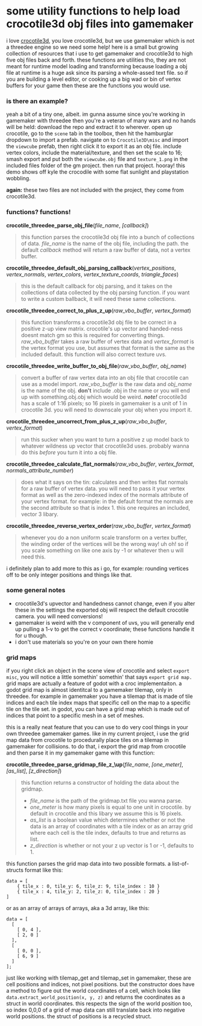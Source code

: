# some utility functions to help load crocotile3d obj files into gamemaker

i love [crocotile3d](https://crocotile3d.com), you love crocotile3d, but we use gamemaker which is not a threedee engine so we need some help! here is a small but growing collection of resources that i use to get gamemaker and crocotile3d to high five obj files back and forth. these functions are utilities tho, they are not meant for runtime model loading and transforming because loading a obj file at runtime is a huge ask since its parsing a whole-assed text file. so if you are building a level editor, or cooking up a big wad or bin of vertex buffers for your game then these are the functions you would use.

### is there an example?
yeah a bit of a tiny one, albeit. im gunna assume since you're working in gamemaker with threedee then you're a veteran of many wars and no hands will be held: download the repo and extract it to wherever. open up crocotile, go to the `scene` tab in the toolbox, then hit the hamburglar dropdown to import a prefab. navigate on to `Crocotile3D\misc` and import the `viewcube` prefab, then right click it to export it as an obj file. include vertex colors, include the material/texture, and then set the scale to 16; smash export and put both the  `viewcube.obj` file and `texture_1.png` in the included files folder of the gm project. then run that project. hooray! this demo shows off kyle the crocodile with some flat sunlight and playstation wobbling.

**again:** these two files are not included with the project, they come from crocotile3d.

### functions? functions!

**crocotile\_threedee\_parse\_obj\_file**(_file_name_, _[callback]_)
> this function parses the crocotile3d obj file into a bunch of collections of data. *file_name* is the name of the obj file, including the path. the default *callback* method will return a raw buffer of data, not a vertex buffer.

**crocotile\_threedee\_default\_obj\_parsing\_callback**(*vertex\_positions*, *vertex\_normals*, *vertex\_colors*, *vertex\_texture\_coords*, *triangle\_faces*)
> this is the default callback for obj parsing, and it takes on the collections of data collected by the obj parsing function. if you want to write a custom ballback, it will need these same collections.

**crocotile\_threedee\_correct\_to\_plus\_z\_up**(_raw\_vbo\_buffer_, _vertex\_format_)
> this function transforms a crocotile3d obj file to be correct in a positive z-up view matrix. crocotile's up vector and handed-ness doesnt match gm so this is required for converting things. _raw\_vbo\_buffer_ takes a raw buffer of vertex data and _vertex\_format_ is the vertex format you use, but assumes that format is the same as the included default. this function will also correct texture uvs.

**crocotile\_threedee\_write\_buffer\_to\_obj\_file**(*raw\_vbo\_buffer*, *obj\_name*)
> convert a buffer of raw vertex data into an obj file that crocotile can use as a model import. *raw\_vbo\_buffer* is the raw data and *obj\_name* is the name of the obj. **don't** include .obj in the name or you will end up with something.obj.obj which would be weird. **_note!_** crocotile3d has a scale of 1:16 pixels; so 16 pixels in gamemaker is a unit of 1 in crocotile 3d. you will need to downscale your obj when you import it.

**crocotile\_threedee\_uncorrect\_from\_plus\_z\_up**(_raw\_vbo\_buffer_, _vertex\_format_)
> run this sucker when you want to turn a positive z up model back to whatever wildness up vector that crocotile3d uses. probably wanna do this _before_ you turn it into a obj file.

**crocotile\_threedee\_calculate\_flat\_normals**(*raw\_vbo\_buffer*, *vertex\_format*, *normals\_attribute\_number*)
> does what it says on the tin: calculates and then writes flat normals for a raw buffer of vertex data. you will need to pass it your vertex format as well as the zero-indexed index of the normals attribute of your vertex format. for example: in the default format the normals are the second attribute so that is index 1. this one requires an included, vector 3 libary.

**crocotile\_threedee\_reverse\_vertex\_order**(*raw\_vbo\_buffer*, *vertex\_format*)
> whenever you do a non uniform scale transform on a vertex buffer, the winding order of the vertices will be the wrong way! uh oh! so if you scale something on like one axis by -1 or whatever then u will need this.

i definitely plan to add more to this as i go, for example: rounding vertices off to be only integer positions and things like that.


### some general notes
- crocotile3d's upvector and handedness cannot change, even if you alter these in the settings the exported obj will respect the default crocotile camera. you will need conversions!
- gamemaker is weird with the v component of uvs, you will generally end up pulling a 1-v to get the correct v coordinate; these functions handle it for u though.
- i don't use materials so you're on your own there homie

### grid maps
if you right click an object in the scene view of crocotile and select `export misc`, you will notice a little somethin' somethin' that says `export grid map.` grid maps are actually a feature of godot with a croc implementaiton. a godot grid map is almost identitcal to a gamemaker tilemap, only in threedee. for example in gamemaker you have a tilemap that is made of tile indices and each tile index maps that specific cell on the map to a specific tile on the tile set. in godot, you can have a grid map which is made out of indices that point to a specific mesh in a set of meshes.

this is a really neat feature that you can use to do very cool things in your own threedee gamemaker games. like in my current project, i use the grid map data from crocotile to procedurally place tiles on a tilemap in gamemaker for collisions. to do that, i export the grid map from crocotile and then parse it in my gamemaker game with this function:

**crocotile\_threedee\_parse\_gridmap\_file\_z_\up**(*file\_name*, *\[one_meter\]*, *\[as_list\]*, *\[z_direction\]*)
> this function returns a constructor of holding the data about the gridmap.  
> - *file\_name* is the path of the gridmap.txt file you wanna parse.  
> - *one\_meter* is how many pixels is equal to one unit in crocotile. by default in crocotile and this libary we assume this is 16 pixels.  
> - *as\_list* is a boolean value which determines whether or not the data is an array of coordinates with a tile index or as an array grid where each cell is the tile index, defaults to true and returns as list.   
> - *z_direction* is whether or not your z up vector is 1 or -1, defaults to 1.

this function parses the grid map data into two possible formats. a list-of-structs format like this:
```
data = [
    { tile_x : 0, tile_y: 6, tile_z: 9, tile_index : 10 }
    { tile_x : 4, tile_y: 2, tile_z: 0, tile_index : 20 }
]
```
or as an array of arrays of arrays, aka a 3d array, like this:
```
data = [
  [
    [ 0, 4 ],
    [ 2, 0 ]
  ],
  [
    [ 0, 0 ],
    [ 6, 9 ]
  ]
];
```
just like working with tilemap_get and tilemap_set in gamemaker, these are cell positions and indices, not pixel positions. but the constructor does have a method to figure out the world coordinates of a cell, which looks like `data.extract_world_position(x, y, z)` and returns the coordinates as a struct in world coordinates. this respects the sign of the world position too, so index 0,0,0 of a grid of map data can still translate back into negative world positions. the struct of positions is a recycled struct.